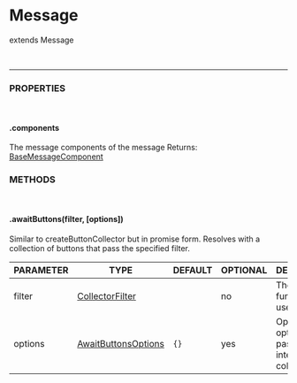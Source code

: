 # Message
extends Message

<br>
<hr>

### PROPERTIES

<br>

#### .components
The message components of the message
Returns: [BaseMessageComponent]()


### METHODS

<br>

#### .awaitButtons(filter, [options])
Similar to createButtonCollector but in promise form. Resolves with a collection of buttons that pass the specified filter.

| PARAMETER      | TYPE                                                                                      | DEFAULT | OPTIONAL  | DESCRIPTION                                        |
| -------------- | ----------------------------------------------------------------------------------------- | ------- | --------- | -------------------------------------------------- |
| filter         | [CollectorFilter](https://discord.js.org/#/docs/main/stable/typedef/CollectorFilter)      |         | no        | The filter function to use                         |
| options        | [AwaitButtonsOptions]()                                                                   | `{}`      | yes       | Optional options to pass to the internal collector |